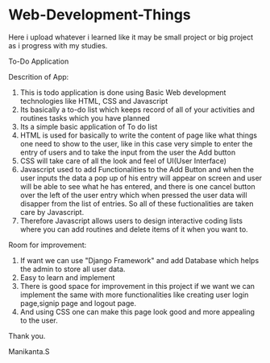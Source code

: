 # Web-Development-Things
Here i upload whatever i learned like it may be small project or big project as i progress with my studies.

To-Do Application

Descrition of App:

1. This is todo application is done using Basic Web development technologies like HTML, CSS and Javascript
2. Its basically a to-do list which keeps record of all of your activities and routines tasks which you have planned
3. Its a simple basic application of To do list
4. HTML is used for basically to write the content of page like what things one need to show to the user, like in this case very simple to 
enter the entry of users and to take the input from the user the Add button 
5. CSS will take care of all the look and feel of UI(User Interface)
6. Javascript used to add Functionalities to the Add Button and when the user inputs the data a pop up of his entry will appear on screen
and user will be able to see what he has entered, and there is one cancel button over the left of the user entry which when pressed 
the user data will disapper from the list of entries. So all of these fuctionalities are taken care by Javascript.
7. Therefore Javascript allows users to design interactive coding lists where you can add routines and delete items of it when you want to.

Room for improvement:

1. If want we can use "Django Framework" and add Database which helps the admin to store all user data.
2. Easy to learn and implement
3. There is good space for improvement in this project if we want we can implement the same with more 
functionalities like creating user login page,signip page and logout page.
4. And using CSS one can make this page look good and more appealing to the user.
 

Thank you.

Manikanta.S
